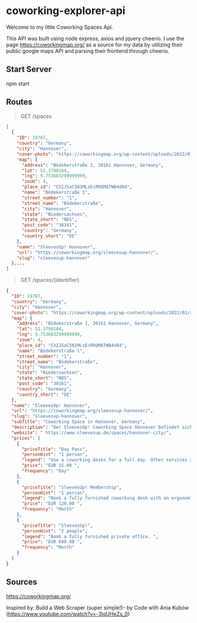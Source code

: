 # coworking-explorer-api
Welcome to my little Coworking Spaces Api.

This API was built using node express, axios and jquery cheerio.
I use the page https://coworkingmap.org/ as a source for my data by utilizing their public google maps API and parsing their frontend through cheerio.

## Start Server
npm start

## Routes
> GET /spaces
```json
[
  {
    "ID": 19787,
    "country": "Germany",
    "city": "Hannover",
    "cover-photo": "https://coworkingmap.org/wp-content/uploads/2022/01/su-hannover-city-004-1920x800-1-300x160.jpg",
    "map": {
      "address": "Bödekerstraße 1, 30161 Hannover, Germany",
      "lat": 52.3790184,
      "lng": 9.753683299999999,
      "zoom": 4,
      "place_id": "ChIJSaC5N1MLsEcRRQMATWB4d84",
      "name": "Bödekerstraße 1",
      "street_number": "1",
      "street_name": "Bödekerstraße",
      "city": "Hannover",
      "state": "Niedersachsen",
      "state_short": "NDS",
      "post_code": "30161",
      "country": "Germany",
      "country_short": "DE"
    },
    "name": "SleevesUp! Hannover",
    "url": "https://coworkingmap.org/sleevesup-hannover/",
    "slug": "sleevesup-hannover"
  },...
]
```

> GET /spaces/{identifier}

```json
{
  "ID": 19787,
  "country": "Germany",
  "city": "Hannover",
  "cover-photo": "https://coworkingmap.org/wp-content/uploads/2022/01/su-hannover-city-004-1920x800-1-705x294.jpg",
  "map": {
    "address": "Bödekerstraße 1, 30161 Hannover, Germany",
    "lat": 52.3790184,
    "lng": 9.753683299999999,
    "zoom": 4,
    "place_id": "ChIJSaC5N1MLsEcRRQMATWB4d84",
    "name": "Bödekerstraße 1",
    "street_number": "1",
    "street_name": "Bödekerstraße",
    "city": "Hannover",
    "state": "Niedersachsen",
    "state_short": "NDS",
    "post_code": "30161",
    "country": "Germany",
    "country_short": "DE"
  },
  "name": "SleevesUp! Hannover",
  "url": "https://coworkingmap.org/sleevesup-hannover/",
  "slug": "sleevesup-hannover",
  "subTitle": "Coworking Space in Hannover, Germany",
  "description": "Der SleevesUp! Coworking Space Hannover befindet sich in einem schönen Altbau mit klassischen hohen Wänden und stilvollem Stuck. In der Oststadt der niedersächsischen Metropole Hannover stehen auf 1.230 Quadratmetern flexible Arbeitsplätze im Coworking Space sowie voll ausgestattete Büros für kleine Teams und größere Unternehmen zur Verfügung. Außerhalb der eigenen Bürofläche ermöglichen die großzügigen Loungebereiche genügend Platz für eine entspannte Pause und kreativen Austausch mit der Community. Im UG finden sich moderne Meeting- und Seminarräume für 4–12 Personen. Damit du machen kannst, sind unsere voll ausgestatteten Büroräumlichkeiten inklusive Rundum-Service sofort bezugsfertig.\n",
  "website": " https://www.sleevesup.de/spaces/hannover-city/",
  "prices": [
    {
      "priceTitle": "Day Pass",
      "personHint": "1 person",
      "legend": "Use a coworking desks for a full day. Other services are also included.",
      "price": "EUR 15.00 ",
      "frequency": "Day"
    },
    {
      "priceTitle": "SleevesUp! Membership",
      "personHint": "1 person",
      "legend": "Book a fully furnished coworking desk with an ergonomic chair and lamp.",
      "price": "EUR 120.00 ",
      "frequency": "Month"
    },
    {
      "priceTitle": "SleevesUp!",
      "personHint": "2 people",
      "legend": "Book a fully furnished private office. ",
      "price": "EUR 600.00 ",
      "frequency": "Month"
    }
  ]
}
```

## Sources
https://coworkingmap.org/

Inspired by: Build a Web Scraper (super simple!)- by Code with Ania Kubów (https://www.youtube.com/watch?v=-3lqUHeZs_0)
